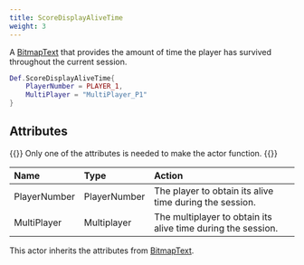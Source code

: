 ```yaml
---
title: ScoreDisplayAliveTime
weight: 3
---
```


A [BitmapText](../bitmaptext/) that provides the amount of time the player has survived throughout the current session.

```lua
Def.ScoreDisplayAliveTime{
	PlayerNumber = PLAYER_1,
	MultiPlayer = "MultiPlayer_P1"
}
```

## Attributes

{{<hint>}}
Only one of the attributes is needed to make the actor function.
{{</hint>}}

| Name | Type | Action |
| :--- | :--- | :----- |
PlayerNumber | PlayerNumber | The player to obtain its alive time during the session.
MultiPlayer | Multiplayer | The multiplayer to obtain its alive time during the session.

This actor inherits the attributes from [BitmapText](../bitmaptext/#attributes).